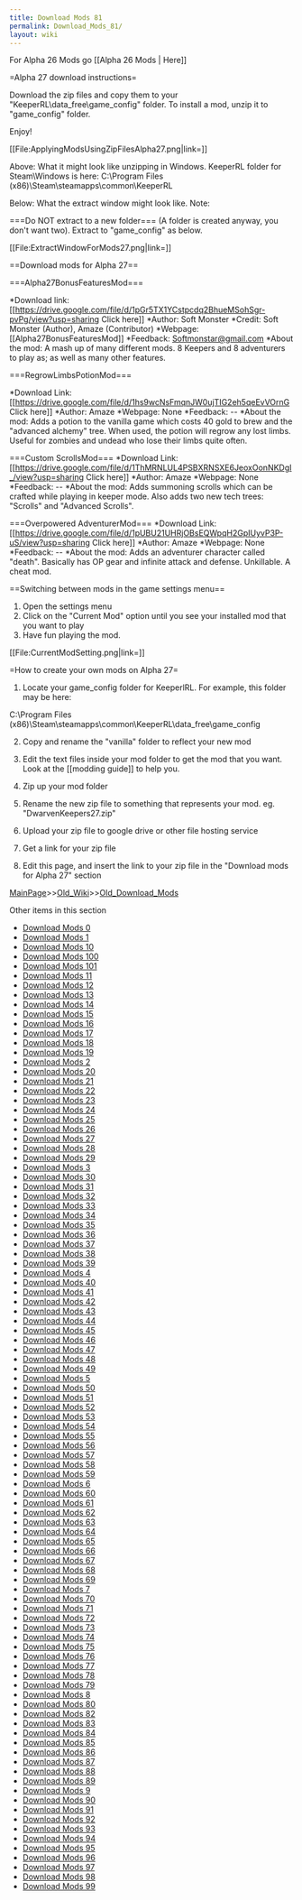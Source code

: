```yaml
---
title: Download Mods 81
permalink: Download_Mods_81/
layout: wiki
---
```

For Alpha 26 Mods go [[Alpha 26 Mods | Here]]

=Alpha 27 download instructions=

Download the zip files and copy them to your &quot;KeeperRL\data_free\game_config&quot; folder. To install a mod, unzip it to &quot;game_config&quot; folder.

Enjoy!

[[File:ApplyingModsUsingZipFilesAlpha27.png|link=]]

Above: What it might look like unzipping in Windows.
 KeeperRL folder for Steam\Windows is here: C:\Program Files (x86)\Steam\steamapps\common\KeeperRL

Below: What the extract window might look like. Note:

===Do NOT extract to a new folder===
(A folder is created anyway, you don't want two). Extract to &quot;game_config&quot; as below.

[[File:ExtractWindowForMods27.png|link=]]

==Download mods for Alpha 27==

===Alpha27BonusFeaturesMod===

*Download link: [[https://drive.google.com/file/d/1pGr5TX1YCstpcdq2BhueMSohSgr-pvPg/view?usp=sharing Click here]]
*Author: Soft Monster
*Credit: Soft Monster (Author), Amaze (Contributor)
*Webpage: [[Alpha27BonusFeaturesMod]] 
*Feedback: Softmonstar@gmail.com
*About the mod: A mash up of many different mods. 8 Keepers and 8 adventurers to play as; as well as many other features.

===RegrowLimbsPotionMod===

*Download Link: [[https://drive.google.com/file/d/1hs9wcNsFmqnJW0ujTIG2eh5qeEvVOrnG Click here]]
*Author: Amaze
*Webpage: None
*Feedback: --
*About the mod: Adds a potion to the vanilla game which costs 40 gold to brew and the &quot;advanced alchemy&quot; tree. When used, the potion will regrow any lost limbs. Useful for zombies and undead who lose their limbs quite often.

===Custom ScrollsMod===
*Download Link: [[https://drive.google.com/file/d/1ThMRNLUL4PSBXRNSXE6JeoxOonNKDgI_/view?usp=sharing Click here]]
*Author: Amaze
*Webpage: None
*Feedback: --
*About the mod: Adds summoning scrolls which can be crafted while playing in keeper mode. Also adds two new tech trees: &quot;Scrolls&quot; and &quot;Advanced Scrolls&quot;.

===Overpowered AdventurerMod===
*Download Link: [[https://drive.google.com/file/d/1pUBU21UHRjOBsEQWpqH2GpIUyvP3P-uS/view?usp=sharing Click here]]
*Author: Amaze
*Webpage: None
*Feedback: --
*About the mod: Adds an adventurer character called &quot;death&quot;. Basically has OP gear and infinite attack and defense. Unkillable. A cheat mod.

==Switching between mods in the game settings menu==
1) Open the settings menu
2) Click on the &quot;Current Mod&quot; option until you see your installed mod that you want to play
3) Have fun playing the mod.

[[File:CurrentModSetting.png|link=]]

=How to create your own mods on Alpha 27=
1) Locate your game_config folder for KeeperlRL. For example, this folder may be here:

C:\Program Files (x86)\Steam\steamapps\common\KeeperRL\data_free\game_config

2) Copy and rename the &quot;vanilla&quot; folder to reflect your new mod

2) Edit the text files inside your mod folder to get the mod that you want. Look at the [[modding guide]] to help you.

3) Zip up your mod folder

4) Rename the new zip file to something that represents your mod. eg. &quot;DwarvenKeepers27.zip&quot;

5) Upload your zip file to google drive or other file hosting service

6) Get a link for your zip file

7) Edit this page, and insert the link to your zip file in the &quot;Download mods for Alpha 27&quot; section

[MainPage](/keeperrl_wiki/ "wikilink")>>[Old_Wiki](/keeperrl_wiki/Old_Wiki "wikilink")>>[Old_Download_Mods](/keeperrl_wiki/Old_Download_Mods "wikilink")

Other items in this section
-    [Download Mods 0](/keeperrl_wiki/Download_Mods_0 "wikilink")
-    [Download Mods 1](/keeperrl_wiki/Download_Mods_1 "wikilink")
-    [Download Mods 10](/keeperrl_wiki/Download_Mods_10 "wikilink")
-    [Download Mods 100](/keeperrl_wiki/Download_Mods_100 "wikilink")
-    [Download Mods 101](/keeperrl_wiki/Download_Mods_101 "wikilink")
-    [Download Mods 11](/keeperrl_wiki/Download_Mods_11 "wikilink")
-    [Download Mods 12](/keeperrl_wiki/Download_Mods_12 "wikilink")
-    [Download Mods 13](/keeperrl_wiki/Download_Mods_13 "wikilink")
-    [Download Mods 14](/keeperrl_wiki/Download_Mods_14 "wikilink")
-    [Download Mods 15](/keeperrl_wiki/Download_Mods_15 "wikilink")
-    [Download Mods 16](/keeperrl_wiki/Download_Mods_16 "wikilink")
-    [Download Mods 17](/keeperrl_wiki/Download_Mods_17 "wikilink")
-    [Download Mods 18](/keeperrl_wiki/Download_Mods_18 "wikilink")
-    [Download Mods 19](/keeperrl_wiki/Download_Mods_19 "wikilink")
-    [Download Mods 2](/keeperrl_wiki/Download_Mods_2 "wikilink")
-    [Download Mods 20](/keeperrl_wiki/Download_Mods_20 "wikilink")
-    [Download Mods 21](/keeperrl_wiki/Download_Mods_21 "wikilink")
-    [Download Mods 22](/keeperrl_wiki/Download_Mods_22 "wikilink")
-    [Download Mods 23](/keeperrl_wiki/Download_Mods_23 "wikilink")
-    [Download Mods 24](/keeperrl_wiki/Download_Mods_24 "wikilink")
-    [Download Mods 25](/keeperrl_wiki/Download_Mods_25 "wikilink")
-    [Download Mods 26](/keeperrl_wiki/Download_Mods_26 "wikilink")
-    [Download Mods 27](/keeperrl_wiki/Download_Mods_27 "wikilink")
-    [Download Mods 28](/keeperrl_wiki/Download_Mods_28 "wikilink")
-    [Download Mods 29](/keeperrl_wiki/Download_Mods_29 "wikilink")
-    [Download Mods 3](/keeperrl_wiki/Download_Mods_3 "wikilink")
-    [Download Mods 30](/keeperrl_wiki/Download_Mods_30 "wikilink")
-    [Download Mods 31](/keeperrl_wiki/Download_Mods_31 "wikilink")
-    [Download Mods 32](/keeperrl_wiki/Download_Mods_32 "wikilink")
-    [Download Mods 33](/keeperrl_wiki/Download_Mods_33 "wikilink")
-    [Download Mods 34](/keeperrl_wiki/Download_Mods_34 "wikilink")
-    [Download Mods 35](/keeperrl_wiki/Download_Mods_35 "wikilink")
-    [Download Mods 36](/keeperrl_wiki/Download_Mods_36 "wikilink")
-    [Download Mods 37](/keeperrl_wiki/Download_Mods_37 "wikilink")
-    [Download Mods 38](/keeperrl_wiki/Download_Mods_38 "wikilink")
-    [Download Mods 39](/keeperrl_wiki/Download_Mods_39 "wikilink")
-    [Download Mods 4](/keeperrl_wiki/Download_Mods_4 "wikilink")
-    [Download Mods 40](/keeperrl_wiki/Download_Mods_40 "wikilink")
-    [Download Mods 41](/keeperrl_wiki/Download_Mods_41 "wikilink")
-    [Download Mods 42](/keeperrl_wiki/Download_Mods_42 "wikilink")
-    [Download Mods 43](/keeperrl_wiki/Download_Mods_43 "wikilink")
-    [Download Mods 44](/keeperrl_wiki/Download_Mods_44 "wikilink")
-    [Download Mods 45](/keeperrl_wiki/Download_Mods_45 "wikilink")
-    [Download Mods 46](/keeperrl_wiki/Download_Mods_46 "wikilink")
-    [Download Mods 47](/keeperrl_wiki/Download_Mods_47 "wikilink")
-    [Download Mods 48](/keeperrl_wiki/Download_Mods_48 "wikilink")
-    [Download Mods 49](/keeperrl_wiki/Download_Mods_49 "wikilink")
-    [Download Mods 5](/keeperrl_wiki/Download_Mods_5 "wikilink")
-    [Download Mods 50](/keeperrl_wiki/Download_Mods_50 "wikilink")
-    [Download Mods 51](/keeperrl_wiki/Download_Mods_51 "wikilink")
-    [Download Mods 52](/keeperrl_wiki/Download_Mods_52 "wikilink")
-    [Download Mods 53](/keeperrl_wiki/Download_Mods_53 "wikilink")
-    [Download Mods 54](/keeperrl_wiki/Download_Mods_54 "wikilink")
-    [Download Mods 55](/keeperrl_wiki/Download_Mods_55 "wikilink")
-    [Download Mods 56](/keeperrl_wiki/Download_Mods_56 "wikilink")
-    [Download Mods 57](/keeperrl_wiki/Download_Mods_57 "wikilink")
-    [Download Mods 58](/keeperrl_wiki/Download_Mods_58 "wikilink")
-    [Download Mods 59](/keeperrl_wiki/Download_Mods_59 "wikilink")
-    [Download Mods 6](/keeperrl_wiki/Download_Mods_6 "wikilink")
-    [Download Mods 60](/keeperrl_wiki/Download_Mods_60 "wikilink")
-    [Download Mods 61](/keeperrl_wiki/Download_Mods_61 "wikilink")
-    [Download Mods 62](/keeperrl_wiki/Download_Mods_62 "wikilink")
-    [Download Mods 63](/keeperrl_wiki/Download_Mods_63 "wikilink")
-    [Download Mods 64](/keeperrl_wiki/Download_Mods_64 "wikilink")
-    [Download Mods 65](/keeperrl_wiki/Download_Mods_65 "wikilink")
-    [Download Mods 66](/keeperrl_wiki/Download_Mods_66 "wikilink")
-    [Download Mods 67](/keeperrl_wiki/Download_Mods_67 "wikilink")
-    [Download Mods 68](/keeperrl_wiki/Download_Mods_68 "wikilink")
-    [Download Mods 69](/keeperrl_wiki/Download_Mods_69 "wikilink")
-    [Download Mods 7](/keeperrl_wiki/Download_Mods_7 "wikilink")
-    [Download Mods 70](/keeperrl_wiki/Download_Mods_70 "wikilink")
-    [Download Mods 71](/keeperrl_wiki/Download_Mods_71 "wikilink")
-    [Download Mods 72](/keeperrl_wiki/Download_Mods_72 "wikilink")
-    [Download Mods 73](/keeperrl_wiki/Download_Mods_73 "wikilink")
-    [Download Mods 74](/keeperrl_wiki/Download_Mods_74 "wikilink")
-    [Download Mods 75](/keeperrl_wiki/Download_Mods_75 "wikilink")
-    [Download Mods 76](/keeperrl_wiki/Download_Mods_76 "wikilink")
-    [Download Mods 77](/keeperrl_wiki/Download_Mods_77 "wikilink")
-    [Download Mods 78](/keeperrl_wiki/Download_Mods_78 "wikilink")
-    [Download Mods 79](/keeperrl_wiki/Download_Mods_79 "wikilink")
-    [Download Mods 8](/keeperrl_wiki/Download_Mods_8 "wikilink")
-    [Download Mods 80](/keeperrl_wiki/Download_Mods_80 "wikilink")
-    [Download Mods 82](/keeperrl_wiki/Download_Mods_82 "wikilink")
-    [Download Mods 83](/keeperrl_wiki/Download_Mods_83 "wikilink")
-    [Download Mods 84](/keeperrl_wiki/Download_Mods_84 "wikilink")
-    [Download Mods 85](/keeperrl_wiki/Download_Mods_85 "wikilink")
-    [Download Mods 86](/keeperrl_wiki/Download_Mods_86 "wikilink")
-    [Download Mods 87](/keeperrl_wiki/Download_Mods_87 "wikilink")
-    [Download Mods 88](/keeperrl_wiki/Download_Mods_88 "wikilink")
-    [Download Mods 89](/keeperrl_wiki/Download_Mods_89 "wikilink")
-    [Download Mods 9](/keeperrl_wiki/Download_Mods_9 "wikilink")
-    [Download Mods 90](/keeperrl_wiki/Download_Mods_90 "wikilink")
-    [Download Mods 91](/keeperrl_wiki/Download_Mods_91 "wikilink")
-    [Download Mods 92](/keeperrl_wiki/Download_Mods_92 "wikilink")
-    [Download Mods 93](/keeperrl_wiki/Download_Mods_93 "wikilink")
-    [Download Mods 94](/keeperrl_wiki/Download_Mods_94 "wikilink")
-    [Download Mods 95](/keeperrl_wiki/Download_Mods_95 "wikilink")
-    [Download Mods 96](/keeperrl_wiki/Download_Mods_96 "wikilink")
-    [Download Mods 97](/keeperrl_wiki/Download_Mods_97 "wikilink")
-    [Download Mods 98](/keeperrl_wiki/Download_Mods_98 "wikilink")
-    [Download Mods 99](/keeperrl_wiki/Download_Mods_99 "wikilink")
